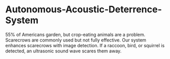 # Autonomous-Acoustic-Deterrence-System
55% of Americans garden, but crop-eating animals are a problem. Scarecrows are commonly used but not fully effective. Our system enhances scarecrows with image detection. If a raccoon, bird, or squirrel is detected, an ultrasonic sound wave scares them away.
